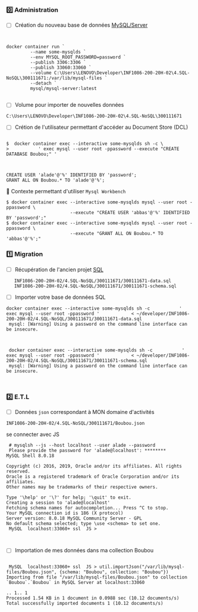 



### :zero: Administration 



- [ ] Création du nouveau base de données [MySQL/Server](../3.ETL/.docs/MySQLDS.md)






```


docker container run `
         --name some-mysqlds `
         --env MYSQL_ROOT_PASSWORD=password `
         --publish 3306:3306 `
         --publish 33060:33060 `
         --volume C:\Users\LENOVO\Developer\INF1086-200-20H-02\4.SQL-NoSQL\300111671:/var/lib/mysql-files `
         --detach `
         mysql/mysql-server:latest


```

 - [ ] Volume pour importer de nouvelles données
 
 ``` 
 C:\Users\LENOVO\Developer\INF1086-200-20H-02\4.SQL-NoSQL\300111671
 
```


- [ ] Crétion de l'utilisateur permettant d'accéder au Document Store (DCL)


```

$  docker container exec --interactive some-mysqlds sh -c \
>           ' exec mysql --user root -ppassword --execute "CREATE DATABASE Boubou;" '



CREATE USER 'alade'@'%' IDENTIFIED BY 'password';
GRANT ALL ON Boubou.* TO 'alade'@'%';

```

:pushpin: Contexte permettant d'utiliser `Mysql Workbench` 


```
$ docker container exec --interactive some-mysqlds mysql --user root -ppassword \
                        --execute "CREATE USER 'abbas'@'%' IDENTIFIED BY 'password';"
$ docker container exec --interactive some-mysqlds mysql --user root -ppassword \
                        --execute "GRANT ALL ON Boubou.* TO 'abbas'@'%';"
```


### :one: Migration

- [ ] Récupération de l'ancien  projet [SQL](https://github.com/CollegeBoreal/INF1006-202-19A-01/tree/master/4.DML)

```
   INF1086-200-20H-02/4.SQL-NoSQL/300111671/300111671-data.sql
   INF1086-200-20H-02/4.SQL-NoSQL/300111671/300111671-schema.sql
```

- [ ] Importer votre base de données SQL


```
docker container exec --interactive some-mysqlds sh -c           ' exec mysql --user root -ppassword '            < ~/developer/INF1086-200-20H-02/4.SQL-NoSQL/300111671/300111671-data.sql
 mysql: [Warning] Using a password on the command line interface can be insecure.
 


 docker container exec --interactive some-mysqlds sh -c           ' exec mysql --user root -ppassword '            < ~/developer/INF1086-200-20H-02/4.SQL-NoSQL/300111671/300111671-schema.sql
 mysql: [Warning] Using a password on the command line interface can be insecure.
 
 
```


### :two: E.T.L

- [ ]  Données `json` correspondant à MON domaine d'activités

```
INF1086-200-20H-02/4.SQL-NoSQL/300111671/Boubou.json
```

se connecter avec JS 

```
 # mysqlsh --js --host localhost --user alade --password
 Please provide the password for 'alade@localhost': ********
MySQL Shell 8.0.18

Copyright (c) 2016, 2019, Oracle and/or its affiliates. All rights reserved.
Oracle is a registered trademark of Oracle Corporation and/or its affiliates.
Other names may be trademarks of their respective owners.

Type '\help' or '\?' for help; '\quit' to exit.
Creating a session to 'alade@localhost'
Fetching schema names for autocompletion... Press ^C to stop.
Your MySQL connection id is 186 (X protocol)
Server version: 8.0.18 MySQL Community Server - GPL
No default schema selected; type \use <schema> to set one.
 MySQL  localhost:33060+ ssl  JS >

 
 ```





- [ ] Importation de mes données dans ma collection Boubou

```

 MySQL  localhost:33060+ ssl  JS > util.importJson("/var/lib/mysql-files/Boubou.json", {schema: "Boubou", collection: "Boubou"})
Importing from file "/var/lib/mysql-files/Boubou.json" to collection `Boubou`.`Boubou` in MySQL Server at localhost:33060

.. 1.. 1
Processed 1.54 KB in 1 document in 0.0988 sec (10.12 documents/s)
Total successfully imported documents 1 (10.12 documents/s)


```

